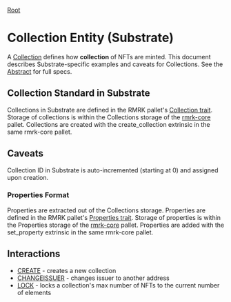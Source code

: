 [Root](../)

# Collection Entity (Substrate)

A [Collection](../../abstract/entities/collection.md) defines how **collection** of NFTs are minted.  This document describes Substrate-specific examples and caveats for Collections.  See the [Abstract](../../abstract/entities/collection.md) for full specs.

## Collection Standard in Substrate

Collections in Substrate are defined in the RMRK pallet's [Collection trait](https://github.com/rmrk-team/rmrk-substrate/blob/main/traits/src/collection.rs).  Storage of collections is within the Collections storage of the [rmrk-core](https://github.com/rmrk-team/rmrk-substrate/blob/main/pallets/rmrk-core/src/lib.rs) pallet.  Collections are created with the create_collection extrinsic in the same rmrk-core pallet.

## Caveats

Collection ID in Substrate is auto-incremented (starting at 0) and assigned upon creation.

### Properties Format

Properties are extracted out of the Collections storage.  Properties are defined in the RMRK pallet's [Properties trait](https://github.com/rmrk-team/rmrk-substrate/blob/main/traits/src/property.rs).  Storage of properties is within the Properties storage of the [rmrk-core](https://github.com/rmrk-team/rmrk-substrate/blob/main/pallets/rmrk-core/src/lib.rs) pallet.  Properties are added with the set_property extrinsic in the same rmrk-core pallet.

## Interactions

- [CREATE](../interactions/create.md) - creates a new collection
- [CHANGEISSUER](../interactions/changeissuer.md) - changes issuer to another address
- [LOCK](../interactions/lock.md) - locks a collection's max number of NFTs to the current number of
  elements

